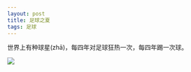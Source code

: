 ```yaml
---
layout: post
title: 足球之夏
tags: 足球
---
```

世界上有种球星(zhā)，每四年对足球狂热一次，每四年踢一次球。

[![](https://farm6.staticflickr.com/5591/14846280526_2e3cb312b5_c.jpg)](https://www.flickr.com/photos/ztpala/14846280526)
